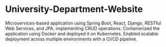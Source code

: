 # University-Department-Website
Microservices-based application using Spring Boot, React, Django, RESTful Web Services, and JPA, implementing CRUD operations. Containerized the application using Docker and deployed it on Kubernetes. Enabled scalable deployment across multiple environments with a CI/CD pipeline.

